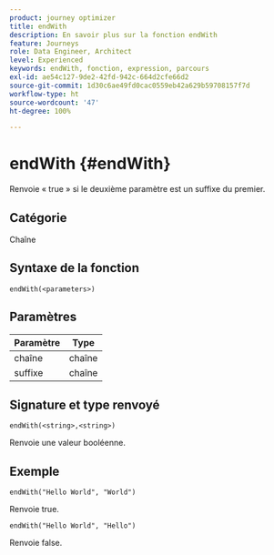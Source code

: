 ```yaml
---
product: journey optimizer
title: endWith
description: En savoir plus sur la fonction endWith
feature: Journeys
role: Data Engineer, Architect
level: Experienced
keywords: endWith, fonction, expression, parcours
exl-id: ae54c127-9de2-42fd-942c-664d2cfe66d2
source-git-commit: 1d30c6ae49fd0cac0559eb42a629b59708157f7d
workflow-type: ht
source-wordcount: '47'
ht-degree: 100%

---
```


# endWith {#endWith}

Renvoie « true » si le deuxième paramètre est un suffixe du premier.

## Catégorie

Chaîne

## Syntaxe de la fonction

`endWith(<parameters>)`

## Paramètres

| Paramètre | Type |
|-----------|------------------|
| chaîne | chaîne |
| suffixe | chaîne |

## Signature et type renvoyé

`endWith(<string>,<string>)`

Renvoie une valeur booléenne.

## Exemple

`endWith("Hello World", "World")`

Renvoie true.

`endWith("Hello World", "Hello")`

Renvoie false.
